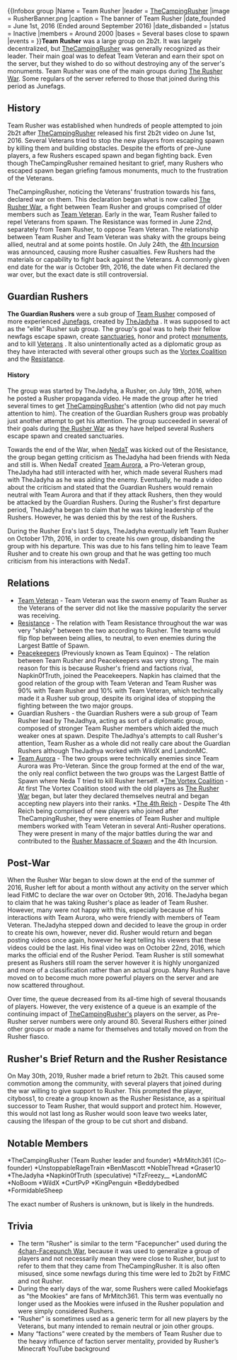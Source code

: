 {{Infobox group
|Name = Team Rusher
|leader = [TheCampingRusher](https://2b2t.miraheze.org/wiki/TheCampingRusher)
|image = RusherBanner.png
|caption = The banner of Team Rusher
|date_founded = June 1st, 2016 (Ended around September 2016)
|date_disbanded =
|status = Inactive
|members = Around 2000
|bases = Several bases close to spawn
|events =
}}**Team Rusher** was a large group on 2b2t. It was largely decentralized, but [TheCampingRusher](https://2b2t.miraheze.org/wiki/TheCampingRusher) was generally recognized as their leader. Their main goal was to defeat Team Veteran and earn their spot on the server, but they wished to do so without destroying any of the server's monuments. Team Rusher was one of the main groups during [The Rusher War](https://2b2t.miraheze.org/wiki/The_Rusher_War). Some regulars of the server referred to those that joined during this period as Junefags.
## History
Team Rusher was established when hundreds of people attempted to join 2b2t after [TheCampingRusher](https://2b2t.miraheze.org/wiki/TheCampingRusher) released his first 2b2t video on June 1st, 2016. Several Veterans tried to stop the new players from escaping spawn by killing them and building obstacles. Despite the efforts of pre-June players, a few Rushers escaped spawn and began fighting back. Even though TheCampingRusher remained hesitant to grief, many Rushers who escaped spawn began griefing famous monuments, much to the frustration of the Veterans.

TheCampingRusher, noticing the Veterans' frustration towards his fans, declared war on them. This declaration began what is now called [The Rusher War](https://2b2t.miraheze.org/wiki/Rusher_War), a fight between Team Rusher and groups comprised of older members such as [Team Veteran](https://2b2t.miraheze.org/wiki/Team_Veteran). Early in the war, Team Rusher failed to repel Veterans from spawn. The Resistance was formed in June 22nd, separately from Team Rusher, to oppose Team Veteran. The relationship between Team Rusher and Team Veteran was shaky with the groups being allied, neutral and at some points hostile. On July 24th, the [4th Incursion](https://2b2t.miraheze.org/wiki/4th_Incursion) was announced, causing more Rusher casualties. Few Rushers had the materials or capability to fight back against the Veterans. A commonly given end date for the war is October 9th, 2016, the date when Fit declared the war over, but the exact date is still controversial.

## Guardian Rushers
**The Guardian Rushers** were a sub group of [Team Rusher](https://2b2t.miraheze.org/wiki/Team_Rusher) composed of more experienced [Junefags](https://2b2t.miraheze.org/wiki/Social_Classes), created by [TheJadyha](https://2b2t.miraheze.org/wiki/TheJadyha) . It was supposed to act as the "elite" Rusher sub group. The group's goal was to help their fellow newfags escape spawn, create [sanctuaries](https://2b2t.miraheze.org/wiki/sanctuaries), honor and protect [monuments](https://2b2t.miraheze.org/wiki/monuments), and to kill [Veterans](https://2b2t.miraheze.org/wiki/Team_Veteran) . It also unintentionally acted as a diplomatic group as they have interacted with several other groups such as the [Vortex Coalition](https://2b2t.miraheze.org/wiki/Vortex_Coalition) and the [Resistance](https://2b2t.miraheze.org/wiki/Resistance).

#### History
The group was started by TheJadyha, a Rusher, on July 19th, 2016, when he posted a Rusher propaganda video. He made the group after he tried several times to get [TheCampingRusher](https://2b2t.miraheze.org/wiki/TheCampingRusher)'s attention (who did not pay much attention to him). The creation of the Guardian Rushers group was probably just another attempt to get his attention. The group succeeded in several of their goals during [the Rusher War](https://2b2t.miraheze.org/wiki/the_Rusher_War) as they have helped several Rushers escape spawn and created sanctuaries.

Towards the end of the War, when [NedaT](https://2b2t.miraheze.org/wiki/NedaT) was kicked out of the Resistance, the group began getting criticism as TheJadyha had been friends with Neda and still is. When NedaT created [Team Aurora](https://2b2t.miraheze.org/wiki/Team_Aurora), a Pro-Veteran group, TheJadyha had still interacted with her, which made several Rushers mad with TheJadyha as he was aiding the enemy. Eventually, he made a video about the criticism and stated that the Guardian Rushers would remain neutral with Team Aurora and that if they attack Rushers, then they would be attacked by the Guardian Rushers. During the Rusher's first departure period, TheJadyha began to claim that he was taking leadership of the Rushers. However, he was denied this by the rest of the Rushers.

During the Rusher Era's last 5 days, TheJadyha eventually left Team Rusher on October 17th, 2016, in order to create his own group, disbanding the group with his departure. This was due to his fans telling him to leave Team Rusher and to create his own group and that he was getting too much criticism from his interactions with NedaT.

## Relations
* [Team Veteran](https://2b2t.miraheze.org/wiki/Team_Veteran) - Team Veteran was the sworn enemy of Team Rusher as the Veterans of the server did not like the massive popularity the server was receiving.
* [Resistance](https://2b2t.miraheze.org/wiki/Resistance) - The relation with Team Resistance throughout the war was very "shaky" between the two according to Rusher. The teams would flip flop between being allies, to neutral, to even enemies during the Largest Battle of Spawn.
* [Peacekeepers](https://2b2t.miraheze.org/wiki/Peacekeepers) (Previously known as Team Equinox) - The relation between Team Rusher and Peacekeepers was very strong. The main reason for this is because Rusher's friend and factions rival, Napkin0fTruth, joined the Peacekeepers. Napkin has claimed that the good relation of the group with Team Veteran and Team Rusher was 90% with Team Rusher and 10% with Team Veteran, which technically made it a Rusher sub group, despite its original idea of stopping the fighting between the two major groups.
* Guardian Rushers - the Guardian Rushers were a sub group of Team Rusher lead by TheJadhya, acting as sort of a diplomatic group, composed of stronger Team Rusher members which aided the much weaker ones at spawn. Despite TheJadhya's attempts to call Rusher's attention, Team Rusher as a whole did not really care about the Guardian Rushers although TheJadhya worked with WildX and LandonMC.
* [Team Aurora](https://2b2t.miraheze.org/wiki/Team_Aurora) - The two groups were technically enemies since Team Aurora was Pro-Veteran. Since the group formed at the end of the war, the only real conflict between the two groups was the Largest Battle of Spawn where Neda T tried to kill Rusher herself.
*[The Vortex Coalition](https://2b2t.miraheze.org/wiki/The_Vortex_Coalition) - At first The Vortex Coalition stood with the old players as [The Rusher War](https://2b2t.miraheze.org/wiki/The_Rusher_War) began, but later they declared themselves neutral and began accepting new players into their ranks.
*[The 4th Reich](https://2b2t.miraheze.org/wiki/The_4th_Reich) - Despite The 4th Reich being comprised of new players who joined after TheCampingRusher, they were enemies of Team Rusher and multiple members worked with Team Veteran in several Anti-Rusher operations. They were present in many of the major battles during the war and contributed to the [Rusher Massacre of Spawn](https://2b2t.miraheze.org/wiki/The_Rusher_Massacre) and the 4th Incursion.

## Post-War
When the Rusher War began to slow down at the end of the summer of 2016, Rusher left for about a month without any activity on the server which lead FitMC to declare the war over on October 9th, 2016. TheJadyha began to claim that he was taking Rusher's place as leader of Team Rusher. However, many were not happy with this, especially because of his interactions with Team Aurora, who were friendly with members of Team Veteran. TheJadyha stepped down and decided to leave the group in order to create his own, however, never did. Rusher would return and began posting videos once again, however he kept telling his viewers that these videos could be the last. His final video was on October 22nd, 2016, which marks the official end of the Rusher Period. Team Rusher is still somewhat present as Rushers still roam the server however it is highly unorganized and more of a classification rather than an actual group. Many Rushers have moved on to become much more powerful players on the server and are now scattered throughout.

Over time, the queue decreased from its all-time high of several thousands of players. However, the very existence of a queue is an example of the continuing impact of [TheCampingRusher's](https://2b2t.miraheze.org/wiki/TheCampingRusher) players on the server, as Pre-Rusher server numbers were only around 80. Several Rushers either joined other groups or made a name for themselves and totally moved on from the Rusher fiasco.

## Rusher's Brief Return and the Rusher Resistance
On May 30th, 2019, Rusher made a brief return to 2b2t. This caused some commotion among the community, with several players that joined during the war willing to give support to Rusher. This prompted the player, cityboss1, to create a group known as the Rusher Resistance, as a spiritual successor to Team Rusher, that would support and protect him. However, this would not last long as Rusher would soon leave two weeks later, causing the lifespan of the group to be cut short and disband.

## Notable Members
*TheCampingRusher (Team Rusher leader and founder)
*MrMitch361 (Co-founder)
*UnstoppableRageTrain
*BenMascott
*NobleThread
*Graser10
*TheJadyha
*Napkin0fTruth (speculative)
*iTzFreezy__
*LandonMC
*NoBoom
*WildX
*CurtPvP
*KingPenguin
*Beddybedbed
*FormidableSheep

The exact number of Rushers is unknown, but is likely in the hundreds.

## Trivia
* The term "Rusher" is similar to the term "Facepuncher" used during the [4chan-Facepunch War](https://2b2t.miraheze.org/wiki/The_Facepunch_War), because it was used to generalize a group of players and not necessarily mean they were close to Rusher, but just to refer to them that they came from TheCampingRusher. It is also often misused, since some newfags during this time were led to 2b2t by FitMC and not Rusher.
* <span>During the early days of the war, some Rushers were called Mookiefags as "the Mookies" are fans of MrMitch361. This term was eventually no longer used as the Mookies were infused in the Rusher population and were simply considered Rushers.</span>
* <span>"Rusher" is sometimes used as a generic term for all new players by the Veterans, but many intended to remain neutral or join other groups.</span>
* Many “factions” were created by the members of Team Rusher due to the heavy influence of faction server mentality, provided by Rusher’s Minecraft YouTube background